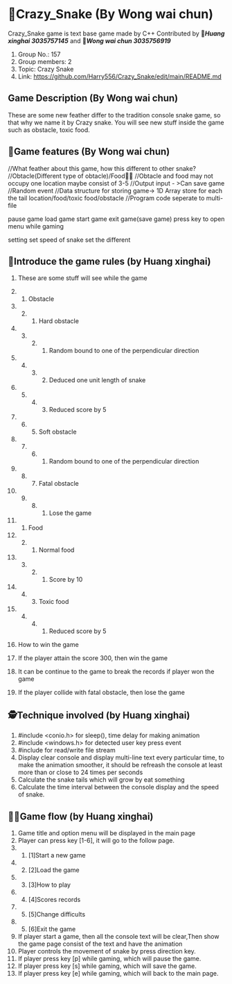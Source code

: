 # :snake:Crazy_Snake (By Wong wai chun)
 Crazy_Snake game is text base game made by C++
 Contributed by 👨__*Huang xinghai 3035757145*__ and 🧑__*Wong wai chun 3035756919*__
 1. Group No.: 157
 2. Group members: 2 
 3. Topic: Crazy Snake
 4. Link: https://github.com/Harry556/Crazy_Snake/edit/main/README.md
 
## Game Description (By Wong wai chun)
 These are some new feather differ to the tradition console snake game, so that why we name it by Crazy snake.
 You will see new stuff inside the game such as obstacle, toxic food. 

## :dragon_face:Game features (By Wong wai chun)
 //What feather about this game, how this different to other snake?
 //Obtacle(Different type of obtacle)/Food🍉🍋
 //Obtacle and food may not occupy one location maybe consist of 3-5
 //Output input - >Can save game
 //Random event
 //Data structure for storing game-> 1D Array store for each the tail location/food/toxic food/obstacle
 //Program code seperate to multi-file 
 
 
 pause game
 load game
 start game
 exit game(save game)
 press key to open menu while gaming
 
 setting
 set speed of snake
 set the different
 
## :seedling:Introduce the game rules (by Huang xinghai)
1. These are some stuff will see while the game
2. 1. Obstacle
3. 2. 1. Hard obstacle
4. 3. 2. 1. Random bound to one of the perpendicular direction
5. 4. 3. 2. Deduced one unit length of snake
6. 5. 4. 3. Reduced score by 5
7. 6. 5. Soft obstacle
8. 7. 6. 1. Random bound to one of the perpendicular direction
9. 8. 7. Fatal obstacle
10. 9. 8. 1. Lose the game
11. 1. Food
12. 2. 1. Normal food
13. 3. 2. 1. Score by 10
14. 4. 3. Toxic food
15. 4. 4. 1. Reduced score by 5

1. How to win the game
2. If the player attain the score 300, then win the game
3. It can be continue to the game to break the records if player won the game
4. If the player collide with fatal obstacle, then lose the game

## :detective:Technique involved (by Huang xinghai)
1. #include <conio.h> for sleep(), time delay for making animation
2. #include <windows.h> for detected user key press event
3. #include <fstream> for read/write file stream
4. Display clear console and display multi-line text every particular time, to make the animation smoother, it should be refreash the console at least more than or close to 24 times per seconds
5. Calculate the snake tails which will grow by eat something
6. Calculate the time interval between the console display and the speed of snake. 

## :man_in_tuxedo:Game flow (by Huang xinghai)
1. Game title and option menu will be displayed in the main page
2. Player can press key [1-6], it will go to the follow page.
3. 1. [1]Start a new game
4. 2. [2]Load the game
5. 3. [3]How to play
6. 4. [4]Scores records
7. 5. [5]Change difficults
8. 5. [6]Exit the game 
9. If player start a game, then all the console text will be clear,Then show the game page consist of the text and have the animation
10. Player controls the movement of snake by press direction key.
11. If player press key [p] while gaming, which will pause the game.
12. If player press key [s] while gaming, which will save the game.
13. If player press key [e] while gaming, which will back to the main page.
  

